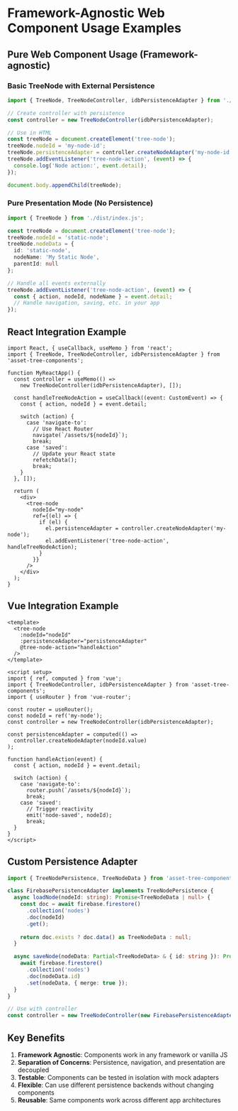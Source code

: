 # Framework-Agnostic Web Component Usage Examples

## Pure Web Component Usage (Framework-agnostic)

### Basic TreeNode with External Persistence

```typescript
import { TreeNode, TreeNodeController, idbPersistenceAdapter } from './dist/index.js';

// Create controller with persistence
const controller = new TreeNodeController(idbPersistenceAdapter);

// Use in HTML
const treeNode = document.createElement('tree-node');
treeNode.nodeId = 'my-node-id';
treeNode.persistenceAdapter = controller.createNodeAdapter('my-node-id');
treeNode.addEventListener('tree-node-action', (event) => {
  console.log('Node action:', event.detail);
});

document.body.appendChild(treeNode);
```

### Pure Presentation Mode (No Persistence)

```typescript
import { TreeNode } from './dist/index.js';

const treeNode = document.createElement('tree-node');
treeNode.nodeId = 'static-node';
treeNode.nodeData = {
  id: 'static-node',
  nodeName: 'My Static Node',
  parentId: null
};

// Handle all events externally
treeNode.addEventListener('tree-node-action', (event) => {
  const { action, nodeId, nodeName } = event.detail;
  // Handle navigation, saving, etc. in your app
});
```

## React Integration Example

```tsx
import React, { useCallback, useMemo } from 'react';
import { TreeNode, TreeNodeController, idbPersistenceAdapter } from 'asset-tree-components';

function MyReactApp() {
  const controller = useMemo(() => 
    new TreeNodeController(idbPersistenceAdapter), []);

  const handleTreeNodeAction = useCallback((event: CustomEvent) => {
    const { action, nodeId } = event.detail;
    
    switch (action) {
      case 'navigate-to':
        // Use React Router
        navigate(`/assets/${nodeId}`);
        break;
      case 'saved':
        // Update your React state
        refetchData();
        break;
    }
  }, []);

  return (
    <div>
      <tree-node
        nodeId="my-node"
        ref={(el) => {
          if (el) {
            el.persistenceAdapter = controller.createNodeAdapter('my-node');
            el.addEventListener('tree-node-action', handleTreeNodeAction);
          }
        }}
      />
    </div>
  );
}
```

## Vue Integration Example

```vue
<template>
  <tree-node
    :nodeId="nodeId"
    :persistenceAdapter="persistenceAdapter"
    @tree-node-action="handleAction"
  />
</template>

<script setup>
import { ref, computed } from 'vue';
import { TreeNodeController, idbPersistenceAdapter } from 'asset-tree-components';
import { useRouter } from 'vue-router';

const router = useRouter();
const nodeId = ref('my-node');
const controller = new TreeNodeController(idbPersistenceAdapter);

const persistenceAdapter = computed(() => 
  controller.createNodeAdapter(nodeId.value)
);

function handleAction(event) {
  const { action, nodeId } = event.detail;
  
  switch (action) {
    case 'navigate-to':
      router.push(`/assets/${nodeId}`);
      break;
    case 'saved':
      // Trigger reactivity
      emit('node-saved', nodeId);
      break;
  }
}
</script>
```

## Custom Persistence Adapter

```typescript
import { TreeNodePersistence, TreeNodeData } from 'asset-tree-components';

class FirebasePersistenceAdapter implements TreeNodePersistence {
  async loadNode(nodeId: string): Promise<TreeNodeData | null> {
    const doc = await firebase.firestore()
      .collection('nodes')
      .doc(nodeId)
      .get();
    
    return doc.exists ? doc.data() as TreeNodeData : null;
  }

  async saveNode(nodeData: Partial<TreeNodeData> & { id: string }): Promise<void> {
    await firebase.firestore()
      .collection('nodes')
      .doc(nodeData.id)
      .set(nodeData, { merge: true });
  }
}

// Use with controller
const controller = new TreeNodeController(new FirebasePersistenceAdapter());
```

## Key Benefits

1. **Framework Agnostic**: Components work in any framework or vanilla JS
2. **Separation of Concerns**: Persistence, navigation, and presentation are decoupled
3. **Testable**: Components can be tested in isolation with mock adapters
4. **Flexible**: Can use different persistence backends without changing components
5. **Reusable**: Same components work across different app architectures
